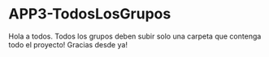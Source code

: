 # APP3-TodosLosGrupos

Hola a todos. Todos los grupos deben subir solo una carpeta que contenga todo el proyecto! Gracias desde ya!
